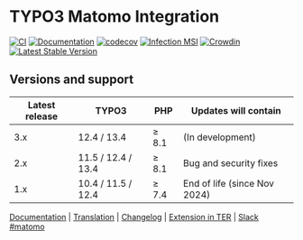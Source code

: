# TYPO3 Matomo Integration

[![CI](https://github.com/brotkrueml/typo3-matomo-integration/actions/workflows/ci.yml/badge.svg)](https://github.com/brotkrueml/typo3-matomo-integration/actions/workflows/ci.yml)
[![Documentation](https://github.com/brotkrueml/typo3-matomo-integration/actions/workflows/docs.yml/badge.svg)](https://github.com/brotkrueml/typo3-matomo-integration/actions/workflows/docs.yml)
[![codecov](https://codecov.io/github/brotkrueml/typo3-matomo-integration/graph/badge.svg?token=EA1A3M43QP)](https://codecov.io/github/brotkrueml/typo3-matomo-integration)
[![Infection MSI](https://img.shields.io/endpoint?style=flat&url=https%3A%2F%2Fbadge-api.stryker-mutator.io%2Fgithub.com%2Fbrotkrueml%2Ftypo3-matomo-integration%2Fmain)](https://dashboard.stryker-mutator.io/reports/github.com/brotkrueml/typo3-matomo-integration/main)
[![Crowdin](https://badges.crowdin.net/typo3-extension-matomointegrat/localized.svg)](https://crowdin.com/project/typo3-extension-matomointegrat)
[![Latest Stable Version](https://img.shields.io/packagist/v/brotkrueml/typo3-matomo-integration.svg?label=stable)](https://packagist.org/packages/brotkrueml/typo3-matomo-integration)

## Versions and support

| Latest release | TYPO3              | PHP   | Updates will contain         |
|----------------|--------------------|-------|------------------------------|
| 3.x            | 12.4 / 13.4        | ≥ 8.1 | (In development)             |
| 2.x            | 11.5 / 12.4 / 13.4 | ≥ 8.1 | Bug and security fixes       |
| 1.x            | 10.4 / 11.5 / 12.4 | ≥ 7.4 | End of life (since Nov 2024) |

[Documentation](https://docs.typo3.org/p/brotkrueml/typo3-matomo-integration/main/en-us/) |
[Translation](https://crowdin.com/project/typo3-extension-matomointegrat) |
[Changelog](https://github.com/brotkrueml/typo3-matomo-integration/blob/main/CHANGELOG.md) |
[Extension in TER](https://extensions.typo3.org/extension/matomo_integration/) |
[Slack #matomo](https://typo3.slack.com/archives/C02GX6W4ASH)

